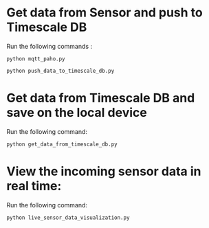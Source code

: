 # Get data from Sensor and push to Timescale DB
Run the following commands :
```console
python mqtt_paho.py
```
```console 
python push_data_to_timescale_db.py
```

# Get data from Timescale DB and save on the local device
Run the following command:
```console
python get_data_from_timescale_db.py
```

# View the incoming sensor data in real time:
Run the following command:
```console
python live_sensor_data_visualization.py
```